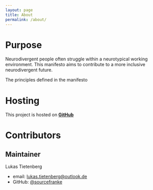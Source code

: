 ```yaml
---
layout: page
title: About
permalink: /about/
---
```


# Purpose
Neurodivergent people often struggle within a neurotypical working environment.
This manifesto aims to contribute to a more inclusive neurodivergent future.

The principles defined in the manifesto

# Hosting
This project is hosted on [**GitHub**](https://github.com/sourcefranke/neurodivergent-workspace-manifesto)

# Contributors

## Maintainer
Lukas Tietenberg
- email: [lukas.tietenberg@outlook.de](mailto:lukas.tietenberg@outlook.de)
- GitHub: [@sourcefranke](https://github.com/sourcefranke)
  
